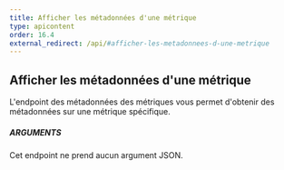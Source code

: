 ```yaml
---
title: Afficher les métadonnées d'une métrique
type: apicontent
order: 16.4
external_redirect: /api/#afficher-les-metadonnees-d-une-metrique
---
```

## Afficher les métadonnées d'une métrique

L'endpoint des métadonnées des métriques vous permet d'obtenir des métadonnées sur une métrique spécifique.

##### ARGUMENTS

Cet endpoint ne prend aucun argument JSON.

